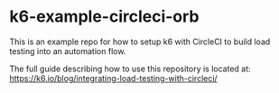 # k6-example-circleci-orb
This is an example repo for how to setup k6 with CircleCI to build load testing into an automation flow.

The full guide describing how to use this repository is located at:
https://k6.io/blog/integrating-load-testing-with-circleci/
